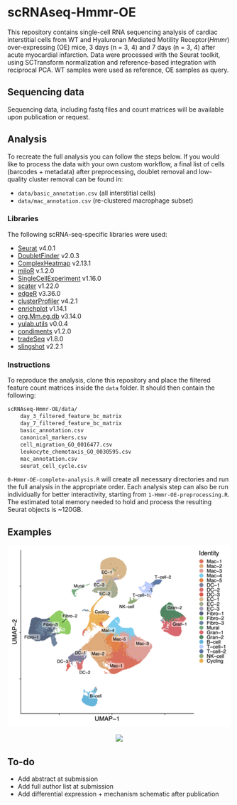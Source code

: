 # scRNAseq-Hmmr-OE
This repository contains single-cell RNA sequencing analysis of cardiac interstitial cells from WT and Hyaluronan Mediated Motility Receptor(*Hmmr*) over-expressing (OE) mice, 3 days (n = 3, 4) and 7 days (n = 3, 4) after acute myocardial infarction. Data were processed with the Seurat toolkit, using SCTransform normalization and reference-based integration with reciprocal PCA. WT samples were used as reference, OE samples as query.

## Sequencing data
Sequencing data, including fastq files and count matrices will be available upon publication or request.

## Analysis
To recreate the full analysis you can follow the steps below. If you would like to process the data with your own custom workflow, a final list of cells (barcodes + metadata) after preprocessing, doublet removal and low-quality cluster removal can be found in:

* `data/basic_annotation.csv` (all interstitial cells)
* `data/mac_annotation.csv` (re-clustered macrophage subset)

### Libraries
The following scRNA-seq-specific libraries were used:

* [Seurat](https://satijalab.org/seurat/index.html) v4.0.1
* [DoubletFinder](https://github.com/chris-mcginnis-ucsf/DoubletFinder) v2.0.3
* [ComplexHeatmap](https://github.com/jokergoo/ComplexHeatmap) v2.13.1
* [miloR](https://marionilab.github.io/miloR/) v.1.2.0
* [SingleCellExperiment](https://bioconductor.org/packages/release/bioc/html/SingleCellExperiment.html) v1.16.0
* [scater](https://bioconductor.org/packages/release/bioc/html/scater.html) v1.22.0
* [edgeR](https://bioconductor.org/packages/release/bioc/html/edgeR.html) v3.36.0
* [clusterProfiler](https://bioconductor.org/packages/release/bioc/html/clusterProfiler.html) v4.2.1
* [enrichplot](https://bioconductor.org/packages/release/bioc/html/enrichplot.html) v1.14.1
* [org.Mm.eg.db](https://bioconductor.org/packages/release/data/annotation/html/org.Mm.eg.db.html) v3.14.0
* [yulab.utils](https://cran.r-project.org/package=yulab.utils) v0.0.4
* [condiments](https://www.bioconductor.org/packages/release/bioc/html/condiments.html) v1.2.0
* [tradeSeq](https://bioconductor.org/packages/release/bioc/html/tradeSeq.html) v1.8.0
* [slingshot](https://bioconductor.org/packages/release/bioc/html/slingshot.html) v2.2.1

### Instructions
To reproduce the analysis, clone this repository and place the filtered feature count matrices inside the `data` folder. It should then contain the following:
```
scRNAseq-Hmmr-OE/data/
    day_3_filtered_feature_bc_matrix
    day_7_filtered_feature_bc_matrix
    basic_annotation.csv
    canonical_markers.csv
    cell_migration_GO_0016477.csv
    leukocyte_chemotaxis_GO_0030595.csv
    mac_annotation.csv
    seurat_cell_cycle.csv  
```

`0-Hmmr-OE-complete-analysis.R` will create all necessary directories and run the full analysis in the appropriate order. Each analysis step can also be run individually for better interactivity, starting from `1-Hmmr-OE-preprocessing.R`. The estimated total memory needed to hold and process the resulting Seurat objects is ~120GB.

## Examples
<p align="center">
  <img src="/examples/DimPlot_basic_annotation.png" width="1000">
</p>

<p align="center">
  <img src="/examples/Heatmap.png" width="1000">
</p>


## To-do
* Add abstract at submission
* Add full author list at submission
* Add differential expression + mechanism schematic after publication
